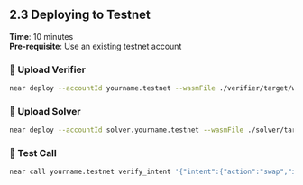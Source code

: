 ## 2.3 Deploying to Testnet

**Time**: 10 minutes  
**Pre-requisite**: Use an existing testnet account


### 🚀 Upload Verifier

```bash
near deploy --accountId yourname.testnet --wasmFile ./verifier/target/wasm32-unknown-unknown/release/verifier.wasm
```

### 🧩 Upload Solver

```bash
near deploy --accountId solver.yourname.testnet --wasmFile ./solver/target/wasm32-unknown-unknown/release/solver.wasm
```

### 🧪 Test Call

```bash
near call yourname.testnet verify_intent '{"intent":{"action":"swap","input_token":"USDC","input_amount":100,"output_token":"wNEAR","max_slippage":0.5}}' --accountId yourname.testnet
```
